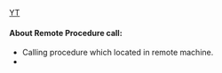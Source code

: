 [YT](https://www.youtube.com/watch?v=AOrmV3NcBKU&list=PLXj4XH7LcRfDrdQuJTHIPmKMpa7eYVaPm&index=14)

#### About Remote Procedure call:

* Calling procedure which located in remote machine.
* 
